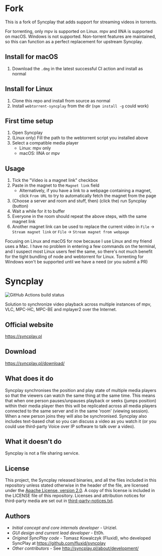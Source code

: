 <!---
# Copyright (C) 2019 Syncplay
# This file is licensed under the MIT license - http://opensource.org/licenses/MIT

# Permission is hereby granted, free of charge, to any person obtaining a copy
# of this software and associated documentation files (the "Software"), to deal
# in the Software without restriction, including without limitation the rights
# to use, copy, modify, merge, publish, distribute, sublicense, and/or sell
# copies of the Software, and to permit persons to whom the Software is
# furnished to do so, subject to the following conditions:

# The above copyright notice and this permission notice shall be included in all
# copies or substantial portions of the Software.

# THE SOFTWARE IS PROVIDED "AS IS", WITHOUT WARRANTY OF ANY KIND, EXPRESS OR
# IMPLIED, INCLUDING BUT NOT LIMITED TO THE WARRANTIES OF MERCHANTABILITY,
# FITNESS FOR A PARTICULAR PURPOSE AND NONINFRINGEMENT. IN NO EVENT SHALL THE
# AUTHORS OR COPYRIGHT HOLDERS BE LIABLE FOR ANY CLAIM, DAMAGES OR OTHER
# LIABILITY, WHETHER IN AN ACTION OF CONTRACT, TORT OR OTHERWISE, ARISING FROM,
# OUT OF OR IN CONNECTION WITH THE SOFTWARE OR THE USE OR OTHER DEALINGS IN THE
# SOFTWARE.
-->

# Fork

This is a fork of Syncplay that adds support for streaming videos in torrents.

For torrenting, only mpv is supported on Linux. mpv and IINA is supported on macOS. Windows is not supported. Non-torrent features are maintained, so this can function as a perfect replacement for upstream Syncplay.

## Install for macOS

1. Download the `.dmg` in the latest successful CI action and install as normal

## Install for Linux

1. Clone this repo and install from source as normal
2. Install `webtorrent-syncplay` from the dir (`npm install -g` could work)

## First time setup

1. Open Syncplay
2. (Linux only) Fill the path to the webtorrent script you installed above
3. Select a compatible media player
    - Linux: mpv only
    - macOS: IINA or mpv

## Usage

1. Tick the "Video is a magnet link" checkbox
2. Paste in the magnet to the `Magnet link` field
    - Alternatively, if you have a link to a webpage containing a magnet, click `From URL` to try to automatically fetch the magnet from the page
3. (Choose a server and room and stuff, then) (click the) run Syncplay (button)
4. Wait a while for it to buffer
5. Everyone in the room should repeat the above steps, with the same magnet link
6. Another magnet link can be used to replace the current video in `File` -> `Stream magnet link` or `File` -> `Stream magnet from webpage`

Focusing on Linux and macOS for now because I use Linux and my friend uses a Mac. I have no problem in entering a few commands on the terminal, and I suspect most Linux users feel the same, so there's not much benefit for the tight bundling of node and webtorrent for Linux. Torrenting for Windows won't be supported until we have a need (or you submit a PR)

# Syncplay
![GitHub Actions build status](https://github.com/Syncplay/syncplay/workflows/Build/badge.svg)

Solution to synchronize video playback across multiple instances of mpv, VLC, MPC-HC, MPC-BE and mplayer2 over the Internet.

## Official website
https://syncplay.pl

## Download
https://syncplay.pl/download/

## What does it do

Syncplay synchronises the position and play state of multiple media players so that the viewers can watch the same thing at the same time.
This means that when one person pauses/unpauses playback or seeks (jumps position) within their media player then this will be replicated across all media players connected to the same server and in the same 'room' (viewing session).
When a new person joins they will also be synchronised. Syncplay also includes text-based chat so you can discuss a video as you watch it (or you could use third-party Voice over IP software to talk over a video).

## What it doesn't do

Syncplay is not a file sharing service.

## License

This project, the Syncplay released binaries, and all the files included in this repository unless stated otherwise in the header of the file, are licensed under the [Apache License, version 2.0](https://www.apache.org/licenses/LICENSE-2.0.html). A copy of this license is included in the LICENSE file of this repository. Licenses and attribution notices for third-party media are set out in [third-party-notices.txt](syncplay/resources/third-party-notices.txt).

## Authors
* *Initial concept and core internals developer* - Uriziel.
* *GUI design and current lead developer* - Et0h.
* *Original SyncPlay code* - Tomasz Kowalczyk (Fluxid), who developed SyncPlay at https://github.com/fluxid/syncplay
* *Other contributors* - See http://syncplay.pl/about/development/
